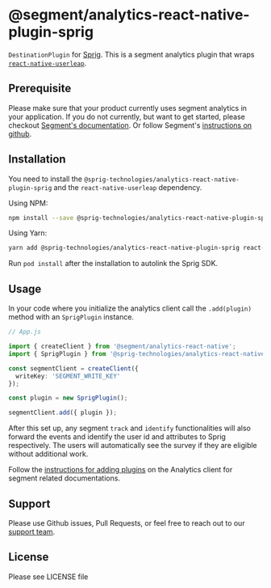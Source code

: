 # @segment/analytics-react-native-plugin-sprig

`DestinationPlugin` for [Sprig](https://www.sprig.com). This is a segment analytics plugin that wraps [`react-native-userleap`](https://www.npmjs.com/package/react-native-userleap).

## Prerequisite

Please make sure that your product currently uses segment analytics in your application. 
If you do not currently, but want to get started, please checkout [Segment's documentation](https://segment.com/docs/connections/sources/catalog/libraries/mobile/react-native/#plugin-architecture). Or follow Segment's [instructions on github](https://github.com/segmentio/analytics-react-native#installation).


## Installation

You need to install the `@sprig-technologies/analytics-react-native-plugin-sprig` and the `react-native-userleap` dependency.

Using NPM:
```bash
npm install --save @sprig-technologies/analytics-react-native-plugin-sprig react-native-userleap
```

Using Yarn:
```bash
yarn add @sprig-technologies/analytics-react-native-plugin-sprig react-native-userleap
```

Run `pod install` after the installation to autolink the Sprig SDK.

## Usage

In your code where you initialize the analytics client call the `.add(plugin)` method with an `SprigPlugin` instance. 

```ts
// App.js

import { createClient } from '@segment/analytics-react-native';
import { SprigPlugin } from '@sprig-technologies/analytics-react-native-plugin-sprig';

const segmentClient = createClient({
  writeKey: 'SEGMENT_WRITE_KEY'
});

const plugin = new SprigPlugin();

segmentClient.add({ plugin });
```
After this set up, any segment `track` and `identify` functionalities will also forward the events and identify the user id and attributes to Sprig respectively. The users will automatically see the survey if they are eligible without additional work. 

Follow the [instructions for adding plugins](https://github.com/segmentio/analytics-react-native#adding-plugins) on the Analytics client for segment related documentations.

## Support

Please use Github issues, Pull Requests, or feel free to reach out to our [support team](https://docs.sprig.com/docs/support).

## License
Please see LICENSE file
